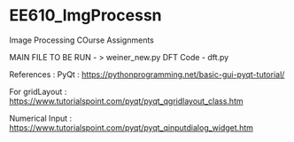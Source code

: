 # EE610_ImgProcessn
Image Processing COurse Assignments

MAIN FILE TO BE RUN - > weiner_new.py
DFT Code - dft.py

References :
PyQt : https://pythonprogramming.net/basic-gui-pyqt-tutorial/

For gridLayout : https://www.tutorialspoint.com/pyqt/pyqt_qgridlayout_class.htm

Numerical Input : https://www.tutorialspoint.com/pyqt/pyqt_qinputdialog_widget.htm
